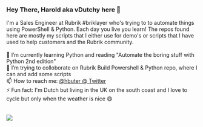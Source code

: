 ### Hey There, Harold aka vDutchy here 👋


I'm a Sales Engineer at Rubrik #briklayer who's trying to to automate things using PowerShell & Python. Each day you live you learn! The repos found here are mostly my scripts that I either use for demo's or scripts that I have used to help customers and the Rubrik community.
<br>
<br>
🌱 I’m currently learning Python and reading "Automate the boring stuff with Python 2nd edition"<br>
👯 I’m trying to colloborate on Rubrik Build Powershell & Python repo, where I can and add some scripts<br> 
📫 How to reach me: <a href="https://twitter.com/hbuter">@hbuter @ Twitter</a></br>
⚡ Fun fact: I'm Dutch but living in the UK on the south coast and I love to cycle but only when the weather is nice 😄 <br>
<br>
<br>
![](https://komarev.com/ghpvc/?username=hbuter-rubrik&color=orange)

<!--
**hbuter-rubrik/hbuter-rubrik** is a ✨ _special_ ✨ repository because its `README.md` (this file) appears on your GitHub profile.

Here are some ideas to get you started:

- 🔭 I’m currently working on ...
- 🌱 I’m currently learning ...
- 👯 I’m looking to collaborate on ...
- 🤔 I’m looking for help with ...
- 💬 Ask me about ...
- 📫 How to reach me: ...
- 😄 Pronouns: ...
- ⚡ Fun fact: ...
-->
